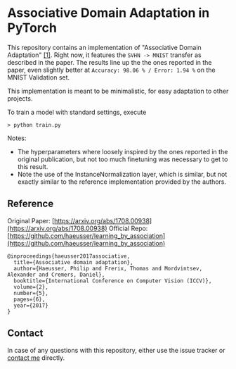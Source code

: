 # Associative Domain Adaptation in PyTorch

This repository contains an implementation of "Associative Domain Adaptation" [[1]](https://arxiv.org/abs/1708.00938).
Right now, it features the `SVHN -> MNIST` transfer as described in the paper.
The results line up the the ones reported in the paper, even slightly better at `Accuracy: 98.06 % / Error: 1.94 %` on the MNIST Validation set.

This implementation is meant to be minimalistic, for easy adaptation to other projects.

To train a model with standard settings, execute

```
> python train.py
```

Notes: 

- The hyperparameters where loosely inspired by the ones reported in the original publication, but not too much finetuning was necessary to get to this result.
- Note the use of the InstanceNormalization layer, which is similar, but not exactly similar to the reference implementation provided by the authors.

## Reference

Original Paper: [https://arxiv.org/abs/1708.00938](https://arxiv.org/abs/1708.00938)
Official Repo: [https://github.com/haeusser/learning_by_association](https://github.com/haeusser/learning_by_association)

```
@inproceedings{haeusser2017associative,
  title={Associative domain adaptation},
  author={Haeusser, Philip and Frerix, Thomas and Mordvintsev, Alexander and Cremers, Daniel},
  booktitle={International Conference on Computer Vision (ICCV)},
  volume={2},
  number={5},
  pages={6},
  year={2017}
}
```

## Contact

In case of any questions with this repository, either use the issue tracker or [contact me](http://stes.io) directly.